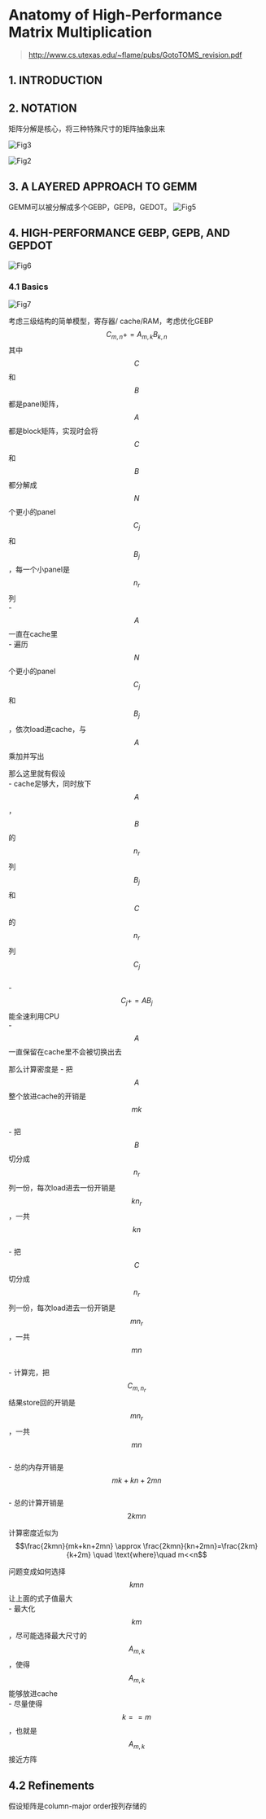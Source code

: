 <head>
    <script src="https://cdn.mathjax.org/mathjax/latest/MathJax.js?config=TeX-AMS-MML_HTMLorMML" type="text/javascript"></script>
    <script type="text/x-mathjax-config">
            MathJax.Hub.Config({
                    tex2jax: {
                    skipTags: ['script', 'noscript', 'style', 'textarea', 'pre'],
                    inlineMath: [['$','$']]
                    }
                });
    </script>
</head>

# Anatomy of High-Performance Matrix Multiplication
>http://www.cs.utexas.edu/~flame/pubs/GotoTOMS_revision.pdf

## 1. INTRODUCTION

## 2. NOTATION
矩阵分解是核心，将三种特殊尺寸的矩阵抽象出来

![Fig3](/assets/Anatomy-of-High-Performance-Matrix-Multiplication/Fig3.png)

![Fig2](/assets/Anatomy-of-High-Performance-Matrix-Multiplication/Fig2.png)

## 3. A LAYERED APPROACH TO GEMM
GEMM可以被分解成多个GEBP，GEPB，GEDOT。
![Fig5](/assets/Anatomy-of-High-Performance-Matrix-Multiplication/Fig5.png)

## 4. HIGH-PERFORMANCE GEBP, GEPB, AND GEPDOT

![Fig6](/assets/Anatomy-of-High-Performance-Matrix-Multiplication/Fig6.png)

### 4.1 Basics
![Fig7](/assets/Anatomy-of-High-Performance-Matrix-Multiplication/Fig7.png)

考虑三级结构的简单模型，寄存器/ cache/RAM，考虑优化GEBP
	$$ C_{m,n}+=A_{m,k}B_{k,n}$$
其中$$C$$和$$B$$都是panel矩阵，$$A$$都是block矩阵，实现时会将$$C$$和$$B$$都分解成$$N$$个更小的panel $$C_j$$和$$B_j$$，每一个小panel是$$n_{r}$$列  
	- $$A$$一直在cache里  
	- 遍历$$N$$个更小的panel $$C_j$$和$$B_j$$，依次load进cache，与$$A$$乘加并写出

那么这里就有假设  
	- cache足够大，同时放下$$A$$，$$B$$的$$n_{r}$$列$$B_{j}$$和$$C$$的$$n_{r}$$列$$C_{j}$$  
	- $$C_{j}+=AB_{j}$$ 能全速利用CPU  
	- $$A$$ 一直保留在cache里不会被切换出去  

那么计算密度是
	- 把$$A$$整个放进cache的开销是$$mk$$  
	- 把$$B$$切分成$$n_{r}$$列一份，每次load进去一份开销是$$kn_r$$，一共$$kn$$  
	- 把$$C$$切分成$$n_{r}$$列一份，每次load进去一份开销是$$mn_r$$，一共$$mn$$  
	- 计算完，把$$C_{m,n_r}$$结果store回的开销是$$mn_r$$，一共$$mn$$  
	- 总的内存开销是$$mk+kn+2mn$$  
	- 总的计算开销是$$2kmn$$  

计算密度近似为  
    $$\frac{2kmn}{mk+kn+2mn} \approx \frac{2kmn}{kn+2mn}=\frac{2km}{k+2m} \quad \text{where}\quad m<<n$$

问题变成如何选择$$kmn$$让上面的式子值最大  
	- 最大化$$km$$，尽可能选择最大尺寸的$$A_{m,k}$$，使得$$A_{m,k}$$能够放进cache  
	- 尽量使得$$k==m$$，也就是$$A_{m,k}$$接近方阵  

## 4.2 Refinements
假设矩阵是column-major order按列存储的

